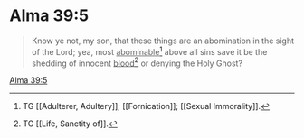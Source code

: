 # Alma 39:5

> Know ye not, my son, that these things are an abomination in the sight of the Lord; yea, most <u>abominable</u>[^a] above all sins save it be the shedding of innocent <u>blood</u>[^b] or denying the Holy Ghost?

[Alma 39:5](https://www.churchofjesuschrist.org/study/scriptures/bofm/alma/39?lang=eng&id=p5#p5)


[^a]: TG [[Adulterer, Adultery]]; [[Fornication]]; [[Sexual Immorality]].
[^b]: TG [[Life, Sanctity of]].
